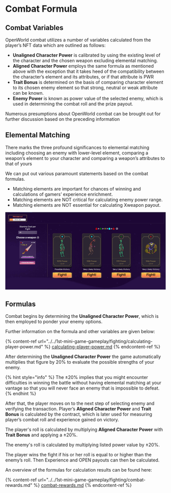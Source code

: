 # Combat Formula

## Combat Variables

OpenWorld combat utilizes a number of variables calculated from the player’s NFT data which are outlined as follows:

* **Unaligned Character Power** is calibrated by using the existing level of the character and the chosen weapon excluding elemental matching.
* **Aligned Character Power** employs the same formula as mentioned above with the exception that it takes heed of the compatibility between the character’s element and its attributes, or if that attribute is PWR
* **Trait Bonus** is determined on the basis of comparing character element to its chosen enemy element so that strong, neutral or weak attribute can be known.
* **Enemy Power** is known as power value of the selected enemy, which is used in determining the combat roll and the prize payout.

Numerous presumptions about OpenWorld combat can be brought out for further discussion based on the preceding information

## Elemental Matching

There marks the three profound significances to elemental matching including choosing an enemy with lower-level element, comparing a weapon’s element to your character and comparing a weapon’s attributes to that of yours

We can put out various paramount statements based on the combat formulas.

* Matching elements are important for chances of winning and calculations of gamers’ experience enrichment.
* Matching elements are NOT critical for calculating enemy power range.
* Matching elements are NOT essential for calculating Xweapon payout.

![](../../.gitbook/assets/7.jpg)

## Formulas

Combat begins by determining the **Unaligned Character Power**, which is then employed to ponder your enemy options.

Further information on the formula and other variables are given below:

{% content-ref url="../../1st-mini-game-gameplay/fighting/calculating-player-power.md" %}
[calculating-player-power.md](../../1st-mini-game-gameplay/fighting/calculating-player-power.md)
{% endcontent-ref %}

After determining the **Unaligned Character Power** the game automatically multiplies that figure by 20% to evaluate the possible strengths of your enemy.

{% hint style="info" %}
The ±20% implies that you might encounter difficulties in winning the battle without having elemental matching at your vantage so that you will never face an enemy that is impossible to defeat.
{% endhint %}

After that, the player moves on to the next step of selecting enemy and verifying the transaction. Player’s **Aligned Character Power** and **Trait Bonus** is calculated by the contract, which is later used for measuring player’s combat roll and experience gained on victory.

The player's roll is calculated by multiplying **Aligned Character Power** with **Trait Bonus** and applying a ±20%.

The enemy's roll is calculated by multiplying listed power value by ±20%.

The player wins the fight if his or her roll is equal to or higher than the enemy’s roll. Then Experience and OPEN payouts can then be calculated.

An overview of the formulas for calculation results can be found here:

{% content-ref url="../../1st-mini-game-gameplay/fighting/combat-rewards.md" %}
[combat-rewards.md](../../1st-mini-game-gameplay/fighting/combat-rewards.md)
{% endcontent-ref %}
